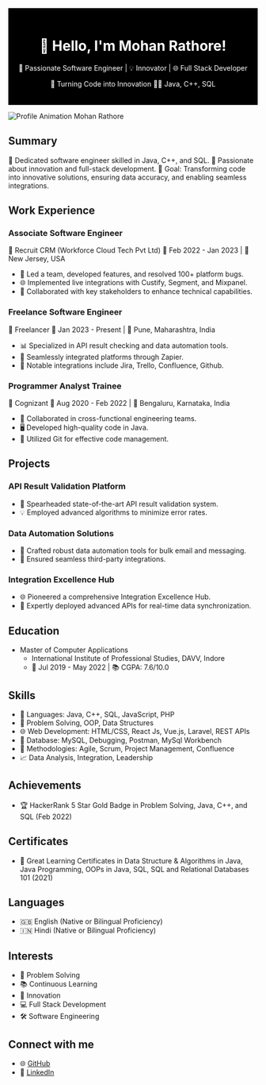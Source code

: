 <div align="center" style="background-color: #000; color: #fff; padding: 20px;">
  <h1>👋 Hello, I'm Mohan Rathore!</h1>
  <p>🚀 Passionate Software Engineer | 💡 Innovator | 🌐 Full Stack Developer</p>
  <p>🎯 Turning Code into Innovation 👨‍💻 Java, C++, SQL</p>
</div>

 ![Profile Animation Mohan Rathore](https://raw.githubusercontent.com/smartmohan20/smartmohan20/23672e17a5a75ec032e16217df0ff81a988a3591/profile_animation_mohan_rathore.svg)
 
## Summary
👾 Dedicated software engineer skilled in Java, C++, and SQL. 🚀 Passionate about innovation and full-stack development. 🌟 Goal: Transforming code into innovative solutions, ensuring data accuracy, and enabling seamless integrations.

## Work Experience
### Associate Software Engineer
🔷 Recruit CRM (Workforce Cloud Tech Pvt Ltd) 📅 Feb 2022 - Jan 2023 | 📍 New Jersey, USA
- 🚀 Led a team, developed features, and resolved 100+ platform bugs.
- 🌐 Implemented live integrations with Custify, Segment, and Mixpanel.
- 💼 Collaborated with key stakeholders to enhance technical capabilities.

### Freelance Software Engineer
🔷 Freelancer 📅 Jan 2023 - Present | 📍 Pune, Maharashtra, India
- 📊 Specialized in API result checking and data automation tools.
- 🚀 Seamlessly integrated platforms through Zapier.
- 🔗 Notable integrations include Jira, Trello, Confluence, Github.

### Programmer Analyst Trainee
🔷 Cognizant 📅 Aug 2020 - Feb 2022 | 📍 Bengaluru, Karnataka, India
- 👥 Collaborated in cross-functional engineering teams.
- 🖥️ Developed high-quality code in Java.
- 🧰 Utilized Git for effective code management.

## Projects
### API Result Validation Platform
- 🎯 Spearheaded state-of-the-art API result validation system.
- 💡 Employed advanced algorithms to minimize error rates.

### Data Automation Solutions
- 📧 Crafted robust data automation tools for bulk email and messaging.
- 🔄 Ensured seamless third-party integrations.

### Integration Excellence Hub
- 🌐 Pioneered a comprehensive Integration Excellence Hub.
- 🚀 Expertly deployed advanced APIs for real-time data synchronization.

## Education
- Master of Computer Applications
  - International Institute of Professional Studies, DAVV, Indore
  - 📅 Jul 2019 - May 2022 | 📚 CGPA: 7.6/10.0

## Skills
- 🧰 Languages: Java, C++, SQL, JavaScript, PHP
- 🧩 Problem Solving, OOP, Data Structures
- 🌐 Web Development: HTML/CSS, React Js, Vue.js, Laravel, REST APIs
- 💾 Database: MySQL, Debugging, Postman, MySql Workbench
- 🚀 Methodologies: Agile, Scrum, Project Management, Confluence
- 📈 Data Analysis, Integration, Leadership

## Achievements
- 🏆 HackerRank 5 Star Gold Badge in Problem Solving, Java, C++, and SQL (Feb 2022)

## Certificates
- 📜 Great Learning Certificates in Data Structure & Algorithms in Java, Java Programming, OOPs in Java, SQL, SQL and Relational Databases 101 (2021)

## Languages
- 🇬🇧 English (Native or Bilingual Proficiency)
- 🇮🇳 Hindi (Native or Bilingual Proficiency)

## Interests
- 🧩 Problem Solving
- 📚 Continuous Learning
- 🚀 Innovation
- 💻 Full Stack Development
- 🛠️ Software Engineering

## Connect with me
- 🌐 [GitHub](https://github.com/smartmohan20/)
- 👔 [LinkedIn](https://www.linkedin.com/in/smartmohan20/)
</div>
